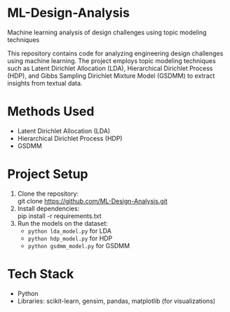 # ML-Design-Analysis
Machine learning analysis of design challenges using topic modeling techniques

This repository contains code for analyzing engineering design challenges using machine learning. 
The project employs topic modeling techniques such as Latent Dirichlet Allocation (LDA), Hierarchical Dirichlet Process (HDP), and Gibbs Sampling Dirichlet Mixture Model (GSDMM) to extract insights from textual data.

# Methods Used
- Latent Dirichlet Allocation (LDA)
- Hierarchical Dirichlet Process (HDP)
- GSDMM

# Project Setup
1. Clone the repository:  
   git clone https://github.com/ML-Design-Analysis.git
2. Install dependencies:  
   pip install -r requirements.txt
3. Run the models on the dataset:
   - `python lda_model.py` for LDA
   - `python hdp_model.py` for HDP
   - `python gsdmm_model.py` for GSDMM
# Tech Stack
- Python
- Libraries: scikit-learn, gensim, pandas, matplotlib (for visualizations)
